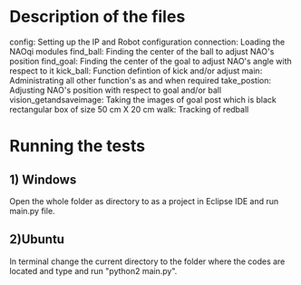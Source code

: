 # Description of the files

config: Setting up the IP and Robot configuration
connection: Loading the NAOqi modules
find_ball: Finding the center of the ball to adjust NAO's position
find_goal: Finding the center of the goal to adjust NAO's angle with respect to it
kick_ball: Function defintion of kick and/or adjust
main: Administrating all other function's as and when required
take_postion: Adjusting NAO's position with respect to goal and/or ball
vision_getandsaveimage: Taking the images of goal post which is black rectangular box of size 50 cm X 20 cm
walk: Tracking of redball

# Running the tests

## 1) Windows

Open the whole folder as directory to as a project in Eclipse IDE and run main.py file.

## 2)Ubuntu

In terminal change the current directory to the folder where the codes are located and type and run "python2 main.py".
